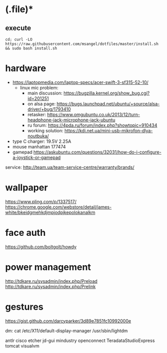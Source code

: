 # (\.file)*

## execute

`cd; curl -LO https://raw.githubusercontent.com/msangel/dotfiles/master/install.sh && sudo bash install.sh`


# hardware
* https://laptopmedia.com/laptop-specs/acer-swift-3-sf315-52-10/
  * linux mic problem:
    * main discussion: https://bugzilla.kernel.org/show_bug.cgi?id=201251
    * on alsa page: https://bugs.launchpad.net/ubuntu/+source/alsa-driver/+bug/1793410
    * retasker: https://www.omgubuntu.co.uk/2013/12/turn-headphone-jack-microphone-jack-ubuntu
    * ru forum: https://4pda.ru/forum/index.php?showtopic=910434
    * working solution: https://kdi.net.ua/mini-usb-mikrofon-dlya-noutbuka/
* type C charger: 19.5V 2.25A
* mouse manhattan 177474
* gamepad https://askubuntu.com/questions/32031/how-do-i-configure-a-joystick-or-gamepad

service: http://team.ua/team-service-centre/warranty/brands/

# wallpaper
https://www.pling.com/p/1337517/
https://chrome.google.com/webstore/detail/james-white/bkeidgmehkdjmpjodpjkepolokanalkm

# face auth
https://github.com/boltgolt/howdy

# power management 
http://tdkare.ru/sysadmin/index.php/Preload
http://tdkare.ru/sysadmin/index.php/Prelink

# gestures
https://gist.github.com/darcyparker/3d89e7851fc10992000e

dm:
cat /etc/X11/default-display-manager
/usr/sbin/lightdm

antlr
cisco
etcher
jd-gui
mindustry
openconnect
TeradataStudioExpress
tomcat
visualvm
